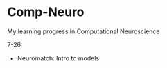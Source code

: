# Comp-Neuro
My learning progress in Computational Neuroscience

7-26:
- Neuromatch: Intro to models
